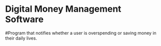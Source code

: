 # Digital Money Management Software
#Program that notifies whether a user is overspending or saving money in their daily lives.

